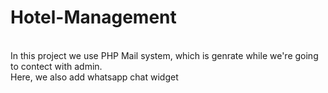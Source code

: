 # Hotel-Management
<br>In this project we use PHP Mail system, which is genrate while we're going to contect with admin.<br>
Here, we also add whatsapp chat widget
